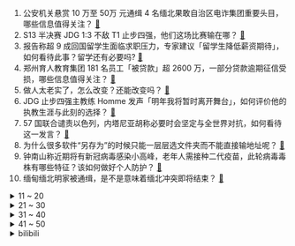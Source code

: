 1. 公安机关悬赏 10 万至 50万 元通缉 4 名缅北果敢自治区电诈集团重要头目，哪些信息值得关注？ [:link:](https://www.zhihu.com/question/629924503)
2. S13 半决赛 JDG 1:3 不敌 T1 止步四强，他们这场比赛输在哪？ [:link:](https://www.zhihu.com/question/629944560)
3. 报告称超 9 成回国留学生面临求职压力，专家建议「留学生降低薪资期待」，如何看待此事？留学还有必要吗? [:link:](https://www.zhihu.com/question/629699666)
4. 郑州育人教育集团 181 名员工「被贷款」超 2600 万，一部分贷款逾期征信受损，哪些信息值得关注？ [:link:](https://www.zhihu.com/question/629955489)
5. 做人太老实了，怎么改变？还能改变吗？ [:link:](https://www.zhihu.com/question/487540413)
6. JDG 止步四强主教练 Homme 发声「明年我将暂时离开舞台」，如何评价他的执教生涯与此刻的选择？ [:link:](https://www.zhihu.com/question/629947665)
7. 57 国联合谴责以色列，内塔尼亚胡称必要时会坚定与全世界对抗，如何看待这一发言？ [:link:](https://www.zhihu.com/question/629938163)
8. 为什么很多软件“另存为”的时候只能一层层选文件夹而不能直接输地址呢？ [:link:](https://www.zhihu.com/question/628399152)
9. 钟南山称近期将有新冠病毒感染小高峰，老年人需接种二代疫苗，此轮病毒毒株有哪些特征？该如何做好个人防护？ [:link:](https://www.zhihu.com/question/629855713)
10. 缅甸缅北明家被通缉，是不是意味着缅北冲突即将结束？ [:link:](https://www.zhihu.com/question/629924710)
<details>
<summary>11 ~ 20</summary>

11. 联合国称加沙数家医院受到直接打击，世卫与希法医院失去联系，如何评价以方此举？ [:link:](https://www.zhihu.com/question/629941061)
12. 「过了次啥也没买的双十一」，今年双十一是真的卖不动了吗，如此冷清背后的原因有哪些？ [:link:](https://www.zhihu.com/question/629937136)
13. 如何评价S13半决赛 JDG 打野Kanavi的表现？ [:link:](https://www.zhihu.com/question/629944500)
14. 如果珠穆朗玛峰矗立在平原中或者城市中是什么画面呢？ [:link:](https://www.zhihu.com/question/411106731)
15. 你能接受孩子健康快乐且平庸吗？ [:link:](https://www.zhihu.com/question/629930446)
16. S13 半决赛 T1 淘汰 JDG 晋级总决赛，Faker 能否收获第四个世界冠军？ [:link:](https://www.zhihu.com/question/629924361)
17. 为什么纳西妲说捏碎神之心可以唤醒天理，水神王座炸了天理却毫无反应？ [:link:](https://www.zhihu.com/question/629873847)
18. 你能想到的第一句含有“松”字的古诗词有哪些？ [:link:](https://www.zhihu.com/question/629927032)
19. 贝多芬《月光曲》的由来是不是真的像语文书里所说的为一个盲姑娘所编得曲子? [:link:](https://www.zhihu.com/question/359967552)
20. S13 全球总决赛最终对决 T1 vs WBG 你更看好谁？ [:link:](https://www.zhihu.com/question/629944276)
</details>
<details>
<summary>21 ~ 30</summary>

21. 为什么恐怖片里信奉正神的神职人员斗不过恶灵、邪神？ [:link:](https://www.zhihu.com/question/543052194)
22. 2024 年 Kanavi 和 Ruler 还有可能继续留在 JDG 吗？ [:link:](https://www.zhihu.com/question/624486484)
23. 如何评价 S13 半决赛 knight 的表现？ [:link:](https://www.zhihu.com/question/629922617)
24. 《我爱我家》中，那个老爷子到底是多大的领导退下来的？ [:link:](https://www.zhihu.com/question/50253581)
25. 湖北襄阳健桥医院贩卖出生证 6 人被批捕，13 名相关责任人被立案，还有哪些信息值得关注？ [:link:](https://www.zhihu.com/question/629927344)
26. S13 全球总决赛 T1 和 Faker 有可能「重铸 LCK 荣光」吗？ [:link:](https://www.zhihu.com/question/629260103)
27. 00 后自嘲用「塑料英语」搞外贸，七百多名非洲商贩在群里等国货，如何看待这种需求和商机？ [:link:](https://www.zhihu.com/question/629774496)
28. 如何评价漫威电影《惊奇队长 2》（The Marvels）？ [:link:](https://www.zhihu.com/question/629159066)
29. 为什么玩乐器的人都不喜欢让别人碰自己的乐器？ [:link:](https://www.zhihu.com/question/377421755)
30. 童年的创伤会影响整个人生吗？ [:link:](https://www.zhihu.com/question/565697130)
</details>
<details>
<summary>31 ~ 40</summary>

31. 如何评价 S13 半决赛 Faker 的表现？ [:link:](https://www.zhihu.com/question/629938245)
32. 对于租房住且做饭少的年轻人来说，空气炸锅、烤箱、蒸烤一体机、微波炉，哪个最实用？ [:link:](https://www.zhihu.com/question/515562533)
33. 你如何看待沃尔沃新上市的纯电MPV EM90？ [:link:](https://www.zhihu.com/question/629950984)
34. 如果一定要推荐一个历史学者，你会推荐谁？ [:link:](https://www.zhihu.com/question/621253280)
35. 阿里、京东发布「双十一」成绩单，成交额订单量创新高，哪些信息值得关注？ [:link:](https://www.zhihu.com/question/629916403)
36. 如何评价 S13 半决赛 Kanavi 在最后一局中的一系列操作？ [:link:](https://www.zhihu.com/question/629944295)
37. 23-24 赛季英超切尔西 4:4 曼城，如何评价这场比赛？ [:link:](https://www.zhihu.com/question/629961618)
38. 像皮尔洛这样的后腰还适合现在球队的打法吗？ [:link:](https://www.zhihu.com/question/465971227)
39. S13 半决赛 T1 3:1 淘汰 JDG 连续两年晋级总决赛，如何评价这场比赛？ [:link:](https://www.zhihu.com/question/629932216)
40. 随着 TheShy 打入 S13 总决赛，他的历史地位能够达到上单位第一人了吗？ [:link:](https://www.zhihu.com/question/629869857)
</details>
<details>
<summary>41 ~ 50</summary>

41. 欧洲、韩国等多地爆发床虱危机，臭虫以人类血液为食，哪些信息值得关注？ [:link:](https://www.zhihu.com/question/629914594)
42. 《原神》“水仙”系列故事在4.2落幕，这究竟讲了一个什么样的故事？ [:link:](https://www.zhihu.com/question/629696967)
43. 如何评价 S13 半决赛 369 的表现？ [:link:](https://www.zhihu.com/question/629922536)
44. 温州市永嘉县桥头镇一民房坍塌，4 人遇难，具体情况如何？哪些信息值得关注？ [:link:](https://www.zhihu.com/question/629913421)
45. 冰岛近期发生一系列强烈地震，由于担心地震引起火山爆发，冰岛日前宣布进入紧急状态，有哪些信息值得关注？ [:link:](https://www.zhihu.com/question/629942619)
46. 华为官宣「两道技术难题，总计悬赏 200 万」，哪些信息值得关注？你能解决吗？ [:link:](https://www.zhihu.com/question/629922315)
47. 理性消费回归、国货潮牌「走红」、头部主播「退烧」，「双 11」15 年背后的消费变化有哪些值得关注？ [:link:](https://www.zhihu.com/question/629917908)
48. 日本知名乳业品牌明治牛奶检出兽药，宣布召回 4.5 万瓶已上市的瓶装牛奶，如何看待此事？ [:link:](https://www.zhihu.com/question/629922322)
49. 黄金回收用火烧黄金，会减少重量吗？ [:link:](https://www.zhihu.com/question/616345521)
50. 如何评价《原神》游戏剧情 EP「轻涟」MV？ [:link:](https://www.zhihu.com/question/629738068)
</details><details>
<summary>bilibili</summary>

</details>